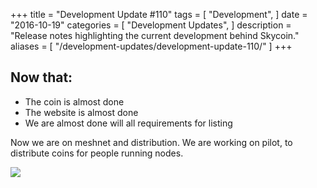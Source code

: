 +++
title = "Development Update #110"
tags = [
    "Development",
]
date = "2016-10-19"
categories = [
    "Development Updates",
]
description = "Release notes highlighting the current development behind Skycoin."
aliases = [
	"/development-updates/development-update-110/"
]
+++

## Now that:
- The coin is almost done
- The website is almost done
- We are almost done will all requirements for listing

Now we are on meshnet and distribution. We are working on pilot, to distribute coins for people running nodes.

![](http://i.imgur.com/oUoWDbJ.png)
